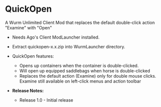 # QuickOpen
A Wurm Unlimited Client Mod that replaces the default double-click action "Examine" with "Open"

- Needs Ago's Client ModLauncher installed.
- Extract quickopen-x.x.zip into WurmLauncher directory.

- QuickOpen features:
  - Opens up containers when the container is double-clicked.
  - Will open up equipped saddlebags when horse is double-clicked
  - Replaces the default action (Examine) only for double mouse clicks. Examine still available on left-click menus and action toolbar


- **Release Notes:**
  - Release 1.0 - Initial release
